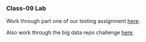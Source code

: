 ### Class-09 Lab

Work through part one of our testing assignment [here](https://github.com/codefellows-seattle-301d7/09-testing-part-one).

Also work through the big data repo challenge [here](https://github.com/codefellows-seattle-301d7/09-big-data).
